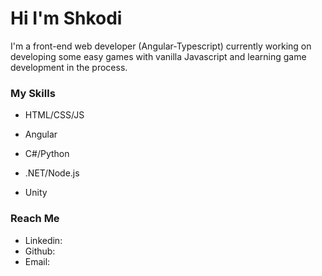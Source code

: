# Hi I'm Shkodi

I'm a front-end web developer (Angular-Typescript) currently working on developing some easy games with vanilla Javascript and learning game development in the process.

### My Skills

- HTML/CSS/JS
- Angular

- C#/Python
- .NET/Node.js

- Unity

### Reach Me

- Linkedin:
- Github:
- Email:



<!--
**ShkodranH/ShkodranH** is a ✨ _special_ ✨ repository because its `README.md` (this file) appears on your GitHub profile.

Here are some ideas to get you started:

- 🔭 I’m currently working on ...
- 🌱 I’m currently learning ...
- 👯 I’m looking to collaborate on ...
- 🤔 I’m looking for help with ...
- 💬 Ask me about ...
- 📫 How to reach me: ...
- 😄 Pronouns: ...
- ⚡ Fun fact: ...
-->
